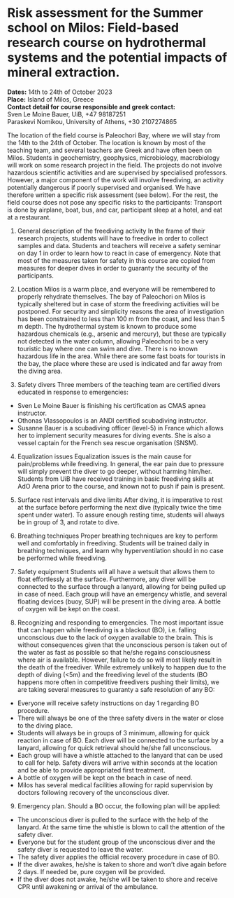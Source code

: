 # Risk assessment for the Summer school on Milos: Field-based research course on hydrothermal systems and the potential impacts of mineral extraction.

**Dates:** 14th to 24th of October 2023  
**Place:** Island of Milos, Greece  
**Contact detail for course responsible and greek contact:**   
Sven Le Moine Bauer, UiB, +47 98187251  
Paraskevi Nomikou, University of Athens, +30 2107274865  

The location of the field course is Paleochori Bay, where we will stay from the 14th to the 24th of October. The location is known by most of the teaching team, and several teachers are Greek and have often been on Milos. Students in geochemistry, geophysics, microbiology, macrobiology will work on some research project in the field. The projects do not involve hazardous scientific activities and are supervised by specialised professors. However, a major component of the work will involve freediving, an activity potentially dangerous if poorly supervised and organised. We have therefore written a specific risk assessment (see below). For the rest, the field course does not pose any specific risks to the participants: Transport is done by airplane, boat, bus, and car, participant sleep at a hotel, and eat at a restaurant.

1. General description of the freediving activity
In the frame of their research projects, students will have to freedive in order to collect samples and data. Students and teachers will receive a safety seminar on day 1 in order to learn how to react in case of emergency. Note that most of the measures taken for safety in this course are copied from measures for deeper dives in order to guaranty the security of the participants.

2. Location
Milos is a warm place, and everyone will be remembered to properly rehydrate themselves. The bay of Paleochori on Milos is typically sheltered but in case of storm the freediving activities will be postponed. For security and simplicity reasons the area of investigation has been constrained to less than 100 m from the coast, and less than 5 m depth. The hydrothermal system is known to produce some hazardous chemicals (e.g., arsenic and mercury), but these are typically not detected in the water column, allowing Paleochori to be a very touristic bay where one can swim and dive. There is no known hazardous life in the area. While there are some fast boats for tourists in the bay, the place where these are used is indicated and far away from the diving area.

3. Safety divers
Three members of the teaching team are certified divers educated in response to emergencies:
  - Sven Le Moine Bauer is finishing his certification as CMAS apnea instructor.
  - Othonas Vlassopoulos is an ANDI certified scubadiving instructor.
  - Susanne Bauer is a scubadiving officer (level-5) in France which allows her to implement security measures for diving events. She is also a vessel captain for the French sea rescue organisation (SNSM). 

4. Equalization issues
Equalization issues is the main cause for pain/problems while freediving. In general, the ear pain due to pressure will simply prevent the diver to go deeper, without harming him/her. Students from UiB have received training in basic freediving skills at AdO Arena prior to the course, and known not to push if pain is present.

5. Surface rest intervals and dive limits
After diving, it is imperative to rest at the surface before performing the next dive (typically twice the time spent under water). To assure enough resting time, students will always be in group of 3, and rotate to dive. 

6. Breathing techniques 
Proper breathing techniques are key to perform well and comfortably in freediving. Students will be trained daily in breathing techniques, and learn why hyperventilation should in no case be performed while freediving.

7. Safety equipment
Students will all have a wetsuit that allows them to float effortlessly at the surface. Furthermore, any diver will be connected to the surface through a lanyard, allowing for being pulled up in case of need. Each group will have an emergency whistle, and several floating devices (buoy, SUP) will be present in the diving area. A bottle of oxygen will be kept on the coast.
 
8. Recognizing and responding to emergencies.
The most important issue that can happen while freediving is a blackout (BO), i.e. falling unconscious due to the lack of oxygen available to the brain. This is without consequences given that the unconscious person is taken out of the water as fast as possible so that he/she regains consciousness where air is available. However, failure to do so will most likely result in the death of the freediver. While extremely unlikely to happen due to the depth of diving (<5m) and the freediving level of the students (BO happens more often in competitive freedivers pushing their limits), we are taking several measures to guaranty a safe resolution of any BO:
- Everyone will receive safety instructions on day 1 regarding BO procedure.
- There will always be one of the three safety divers in the water or close to the diving place.
- Students will always be in groups of 3 minimum, allowing for quick reaction in case of BO. Each diver will be connected to the surface by a lanyard, allowing for quick retrieval should he/she fall unconscious.
- Each group will have a whistle attached to the lanyard that can be used to call for help. Safety divers will arrive within seconds at the location and be able to provide appropriated first treatment.
- A bottle of oxygen will be kept on the beach in case of need.
- Milos has several medical facilities allowing for rapid supervision by doctors following recovery of the unconscious diver.

9. Emergency plan.
Should a BO occur, the following plan will be applied:
- The unconscious diver is pulled to the surface with the help of the lanyard. At the same time the whistle is blown to call the attention of the safety diver. 
- Everyone but for the student group of the unconscious diver and the safety diver is requested to leave the water.
- The safety diver applies the official recovery procedure in case of BO.
- If the diver awakes, he/she is taken to shore and won’t dive again before 2 days. If needed be, pure oxygen will be provided.
- If the diver does not awake, he/she will be taken to shore and receive CPR until awakening or arrival of the ambulance.

